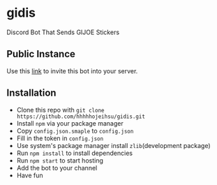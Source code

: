 # gidis

Discord Bot That Sends GIJOE Stickers

## Public Instance
Use this [link]( https://discord.com/oauth2/authorize?client_id=560364584175665152&scope=bot) to invite this bot into your server.

## Installation

- Clone this repo with `git clone https://github.com/hhhhhojeihsu/gidis.git`
- Install `npm` via your package manager
- Copy `config.json.smaple` to `config.json`
- Fill in the token in `config.json`
- Use system's package manager install `zlib`(development package)
- Run `npm install` to install dependencies
- Run `npm start` to start hosting
- Add the bot to your channel
- Have fun

